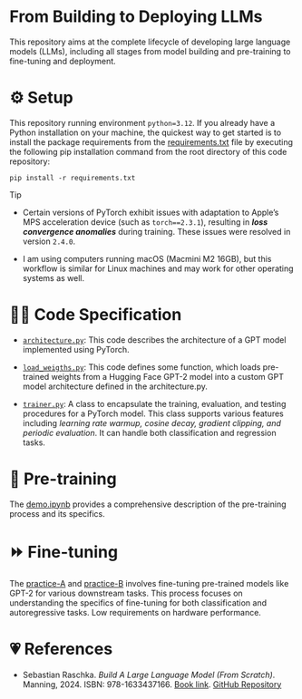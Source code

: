 # From Building to Deploying LLMs

This repository aims at the complete lifecycle of developing large language models (LLMs), including all stages from model building and pre-training to fine-tuning and deployment.

# ⚙️ Setup

This repository running environment `python=3.12`. If you already have a Python installation on your machine, the quickest way to get started is to install the package requirements from the [requirements.txt](./requirements.txt) file by executing the following pip installation command from the root directory of this code repository: 
    
    pip install -r requirements.txt


>[!TIP]
> - Certain versions of PyTorch exhibit issues with adaptation to Apple’s MPS acceleration device (such as `torch==2.3.1`), resulting in ***loss convergence anomalies*** during training. These issues were resolved in version `2.4.0`.
> 
> - I am using computers running macOS (Macmini M2 16GB), but this workflow is similar for Linux machines and may work for other operating systems as well. 


# 🧑‍💻 Code Specification

- [`architecture.py`](./architecture.py): This code describes the architecture of a GPT model implemented using PyTorch.

- [`load_weigths.py`](./load_weigths.py): This code defines some function, which loads pre-trained weights from a Hugging Face GPT-2 model into a custom GPT model architecture defined in the architecture.py.

- [`trainer.py`](./trainer.py): A class to encapsulate the training, evaluation, and testing procedures for a PyTorch model. This class supports various features including *learning rate warmup, cosine decay, gradient clipping, and periodic evaluation*. It can handle both classification and regression tasks.

# 🚂 Pre-training

The [demo.ipynb](./demo.ipynb) provides a comprehensive description of the pre-training process and its specifics.


# ⏩ Fine-tuning

The [practice-A](./practice-A/) and [practice-B](./practice-B/) involves fine-tuning pre-trained models like GPT-2 for various downstream tasks. This process focuses on understanding the specifics of fine-tuning for both classification and autoregressive tasks. Low requirements on hardware performance.


# 💗 References

- Sebastian Raschka. *Build A Large Language Model (From Scratch)*. Manning, 2024. ISBN: 978-1633437166. [Book link](https://www.manning.com/books/build-a-large-language-model-from-scratch). [GitHub Repository](https://github.com/rasbt/LLMs-from-scratch)
